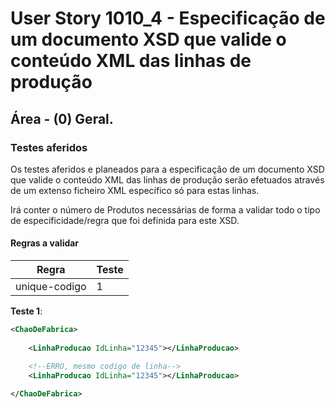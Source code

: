 # User Story 1010_4 - Especificação de um documento XSD que valide o conteúdo XML das linhas de produção

## Área - (0) Geral.

### Testes aferidos

Os testes aferidos e planeados para a especificação de um documento XSD que valide o conteúdo XML das linhas de produção serão efetuados através de um extenso ficheiro XML específico só para estas linhas.

Irá conter o número de Produtos necessárias de forma a validar todo o tipo de especificidade/regra que foi definida para este XSD.

#### Regras a validar

| Regra         | Teste |
| ------------- | ----- |
| unique-codigo | 1     |

**Teste 1**:

```xml
<ChaoDeFabrica>
    
	<LinhaProducao IdLinha="12345"></LinhaProducao>

    <!--ERRO, mesmo codigo de linha-->
	<LinhaProducao IdLinha="12345"></LinhaProducao>
    
</ChaoDeFabrica>
```

